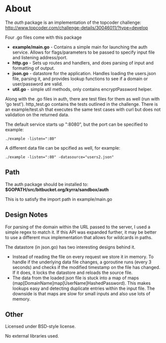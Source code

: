About
======
The *auth* package is an implementation of the topcoder challenge: http://www.topcoder.com/challenge-details/30046011/?type=develop

Four .go files come with this package

* **example/main.go** - Contains a simple main for launching the auth service.  Allows for flags/parameters to be passed to specify input file and listening address/port.
* **http.go** - Sets up routes and handlers, and does parsing of input and formatting of output.
* **json.go** - datastore for the application.  Handles loading the users.json file, parsing it, and provides lookup functions to see if a domain or user/password are valid.
* **util.go** - simple util methods, only contains encryptPassword helper.

Along with the .go files in auth, there are test files for them as well (run with 'go test').  http_test.go contains the tests outlined in the challenge.  There is an example/test.sh that executes the same test cases with curl but does not validation on the returned data.

The default service starts up ":8080", but the port can be specified to example:

   `./example -listen=":80"`

A different data file can be spcified as well, for example:

   `./example -listen=":80" -datasource="users2.json"`

Path
----
The auth package should be installed to:  **$GOPATH/src/bitbucket.org/kyrra/sandbox/auth**

This is to satisfy the import path in example/main.go

Design Notes
------------
For parsing of the domain within the URL passed to the server, I used a simple regex to match it.  If this API was expanded further, it may be better to use a different mux implementation that allows for wildcards in paths.

The datastore (in json.go) has two interesting designs behind it.

* Instead of reading the file on every request we store it in memory.  To handle if the underlying data file changes, a goroutine runs (every 3 seconds) and checks if the modified timestamp on the file has changed.  If it does, it locks the datastore and reloads the source file.
* The data from the loaded json file is stuck into a map of maps (map[DomainName]map[UserName]HashedPassword).  This makes lookups easy and detecting duplicate entries within the input file.  The downside is that maps are slow for small inputs and also use lots of memory.

Other
----- 
Licensed under BSD-style license.

No external libraries used.
